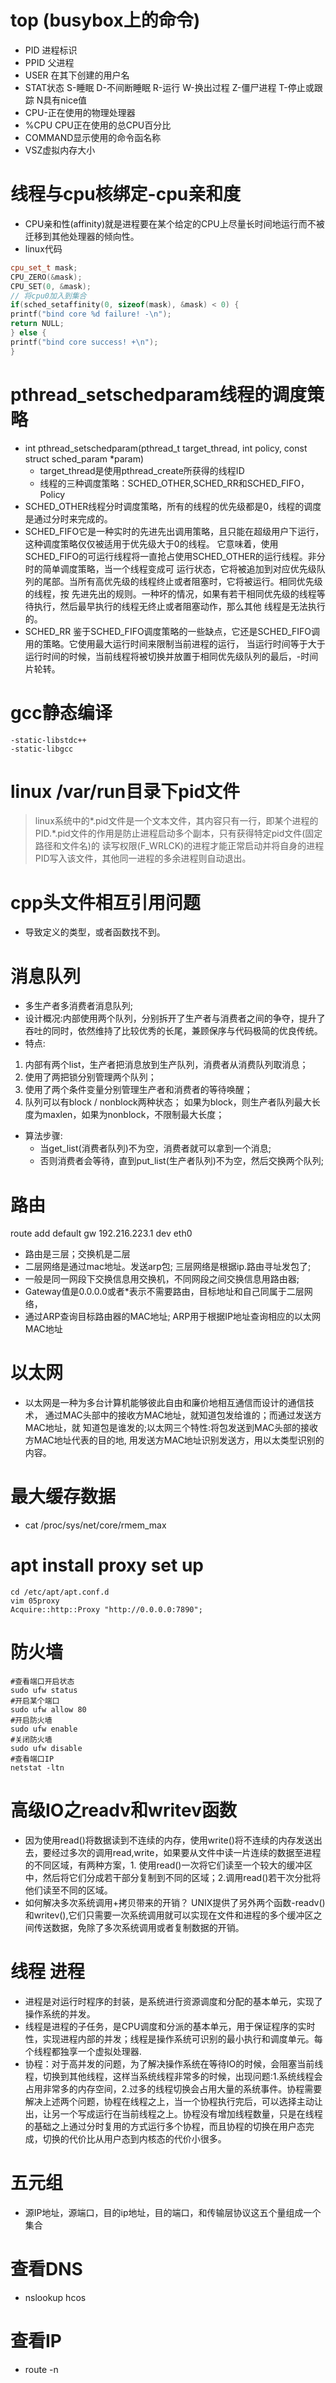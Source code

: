 # top (busybox上的命令)
- PID 进程标识
- PPID 父进程
- USER 在其下创建的用户名
- STAT状态 S-睡眠 D-不间断睡眠 R-运行 W-换出过程 Z-僵尸进程 T-停止或跟踪 N具有nice值
- CPU-正在使用的物理处理器
- %CPU CPU正在使用的总CPU百分比
- COMMAND显示使用的命令函名称
- VSZ虚拟内存大小
# 线程与cpu核绑定-cpu亲和度
- CPU亲和性(affinity)就是进程要在某个给定的CPU上尽量长时间地运行而不被迁移到其他处理器的倾向性。
- linux代码
```cpp
cpu_set_t mask;
CPU_ZERO(&mask);
CPU_SET(0, &mask);
// 将cpu0加入到集合
if(sched_setaffinity(0, sizeof(mask), &mask) < 0) {
printf("bind core %d failure! -\n");
return NULL;
} else {
printf("bind core success! +\n");
}
```
# pthread\_setschedparam线程的调度策略
- int pthread_setschedparam(pthread_t target_thread, int policy, const struct sched_param \*param)
	- target_thread是使用pthread_create所获得的线程ID
	- 线程的三种调度策略：SCHED_OTHER,SCHED_RR和SCHED_FIFO，Policy
- SCHED_OTHER线程分时调度策略，所有的线程的优先级都是0，线程的调度是通过分时来完成的。
- SCHED_FIFO它是一种实时的先进先出调用策略，且只能在超级用户下运行，这种调度策略仅仅被适用于优先级大于0的线程。
它意味着，使用SCHED_FIFO的可运行线程将一直抢占使用SCHED_OTHER的运行线程。非分时的简单调度策略，当一个线程变成可
运行状态，它将被追加到对应优先级队列的尾部。当所有高优先级的线程终止或者阻塞时，它将被运行。相同优先级的线程，按
先进先出的规则。一种坏的情况，如果有若干相同优先级的线程等待执行，然后最早执行的线程无终止或者阻塞动作，那么其他
线程是无法执行的。
- SCHED\_RR 鉴于SCHED\_FIFO调度策略的一些缺点，它还是SCHED_FIFO调用的策略。它使用最大运行时间来限制当前进程的运行，
当运行时间等于大于运行时间的时候，当前线程将被切换并放置于相同优先级队列的最后，-时间片轮转。

# gcc静态编译
```shell
-static-libstdc++
-static-libgcc
```

# linux /var/run目录下pid文件
> linux系统中的\*.pid文件是一个文本文件，其内容只有一行，即某个进程的PID.\*.pid文件的作用是防止进程启动多个副本，只有获得特定pid文件(固定路径和文件名)的
读写权限(F\_WRLCK)的进程才能正常启动并将自身的进程PID写入该文件，其他同一进程的多余进程则自动退出。


# cpp头文件相互引用问题
- 导致定义的类型，或者函数找不到。

# 消息队列
- 多生产者多消费者消息队列;
- 设计概况:内部使用两个队列，分别拆开了生产者与消费者之间的争夺，提升了吞吐的同时，依然维持了比较优秀的长尾，兼顾保序与代码极简的优良传统。
- 特点:
1. 内部有两个list，生产者把消息放到生产队列，消费者从消费队列取消息；
2. 使用了两把锁分别管理两个队列；
3. 使用了两个条件变量分别管理生产者和消费者的等待唤醒；
4. 队列可以有block / nonblock两种状态；
	如果为block，则生产者队列最大长度为maxlen，如果为nonblock，不限制最大长度；

- 算法步骤:
	- 当get\_list(消费者队列)不为空，消费者就可以拿到一个消息;
	- 否则消费者会等待，直到put\_list(生产者队列)不为空，然后交换两个队列;

# 路由
route add default gw 192.216.223.1 dev eth0

- 路由是三层；交换机是二层
- 二层网络是通过mac地址。发送arp包; 三层网络是根据ip.路由寻址发包了;
- 一般是同一网段下交换信息用交换机，不同网段之间交换信息用路由器;
- Gateway值是0.0.0.0或者\*表示不需要路由，目标地址和自己同属于二层网络，
- 通过ARP查询目标路由器的MAC地址; ARP用于根据IP地址查询相应的以太网MAC地址
# 以太网
- 以太网是一种为多台计算机能够彼此自由和廉价地相互通信而设计的通信技术，
通过MAC头部中的接收方MAC地址，就知道包发给谁的；而通过发送方MAC地址，就
知道包是谁发的;以太网三个特性:将包发送到MAC头部的接收方MAC地址代表的目的地,
用发送方MAC地址识别发送方，用以太类型识别的内容。


# 最大缓存数据
- cat /proc/sys/net/core/rmem\_max

# apt install proxy set up
```
cd /etc/apt/apt.conf.d
vim 05proxy
Acquire::http::Proxy "http://0.0.0.0:7890";
```
# 防火墙
```shell
#查看端口开启状态
sudo ufw status
#开启某个端口
sudo ufw allow 80
#开启防火墙
sudo ufw enable
#关闭防火墙
sudo ufw disable
#查看端口IP
netstat -ltn
```

# 高级IO之readv和writev函数
- 因为使用read()将数据读到不连续的内存，使用write()将不连续的内存发送出去，要经过多次的调用read,write，如果要从文件中读一片连续的数据至进程的不同区域，有两种方案，1. 使用read()一次将它们读至一个较大的缓冲区中，然后将它们分成若干部分复制到不同的区域；2.调用read()若干次分批将他们读至不同的区域。
- 如何解决多次系统调用+拷贝带来的开销？
UNIX提供了另外两个函数-readv()和writev(),它们只需要一次系统调用就可以实现在文件和进程的多个缓冲区之间传送数据，免除了多次系统调用或者复制数据的开销。

# 线程 进程
- 进程是对运行时程序的封装，是系统进行资源调度和分配的基本单元，实现了操作系统的并发。
- 线程是进程的子任务，是CPU调度和分派的基本单元，用于保证程序的实时性，实现进程内部的并发；线程是操作系统可识别的最小执行和调度单元。每个线程都独享一个虚拟处理器.
- 协程：对于高并发的问题，为了解决操作系统在等待IO的时候，会阻塞当前线程，切换到其他线程，这样当系统线程非常多的时候，出现问题:1.系统线程会占用非常多的内存空间，2.过多的线程切换会占用大量的系统事件。协程需要解决上述两个问题，协程在线程之上，当一个协程执行完后，可以选择主动让出，让另一个写成运行在当前线程之上。协程没有增加线程数量，只是在线程的基础之上通过分时复用的方式运行多个协程，而且协程的切换在用户态完成，切换的代价比从用户态到内核态的代价小很多。

# 五元组
- 源IP地址，源端口，目的ip地址，目的端口，和传输层协议这五个量组成一个集合

# 查看DNS
- nslookup hcos
# 查看IP
- route -n
